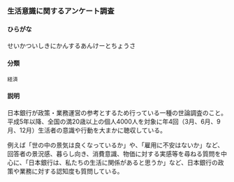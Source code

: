 <div style="display:none;">

## [あ行](securities-terms?id=あ行)
## [か行](securities-terms?id=か行)
## [さ行](securities-terms?id=さ行)

</div>

### 生活意識に関するアンケート調査

#### ひらがな

せいかついしきにかんするあんけーとちょうさ

#### 分類

`経済`

#### 説明

日本銀行が政策・業務運営の参考とするため行っている一種の世論調査のこと。平成5年以降、全国の満20歳以上の個人4000人を対象に年4回（3月、6月、9月、12月）生活者の意識や行動を大まかに聴収している。
 
例えば「世の中の景気は良くなっているか」や、「雇用に不安はないか」など、回答者の景況感、暮らし向き、消費意識、物価に対する実感等を尋ねる質問を中心に、「日本銀行は、私たちの生活に関係があると思うか」など、日本銀行の政策や業務に対する認知度も質問している。

<div style="display:none;">

## [た行](securities-terms?id=た行)
## [な行](securities-terms?id=な行)
## [は行](securities-terms?id=は行)
## [ま行](securities-terms?id=ま行)
## [や行](securities-terms?id=や行)
## [ら行](securities-terms?id=ら行)
## [わ行](securities-terms?id=わ行)
## [英数字・記号](securities-terms?id=英数字・記号)

</div>

